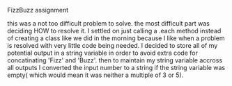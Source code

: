 FizzBuzz assignment

this was a not too difficult problem to solve. the most difficult part was deciding HOW to resolve it. I settled on just calling a .each method instead of creating a class like we did in the morning because I like when a problem is resolved with very little code being needed. I decided to store all of my potential output in a string variable in order to avoid extra code for concatinating 'Fizz' and 'Buzz'. then to maintain my string variable accross all outputs I converted the input number to a string if the string variable was empty( which would mean it was neither a multiple of 3 or 5).
